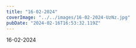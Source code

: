 ```yaml
---
title: "16-02-2024"
coverImage: "../../images/16-02-2024-UzNz.jpg"
pubDate: "2024-02-16T16:53:32.119Z"
---
```


16-02-2024
